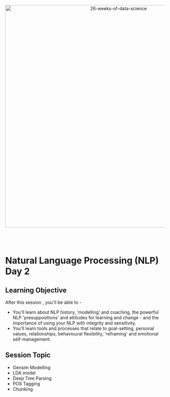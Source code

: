 <p align="center">
  <img src="https://d24cdstip7q8pz.cloudfront.net/t/t20180406174744/content/common/images/26-weeks-of-data-science-banner.jpg" width="700" title="26-weeks-of-data-science">
</p>

<br/><br/>




# Natural Language Processing (NLP) Day 2 



## Learning Objective

After this session , you'll be able to -
- You'll learn about NLP history, 'modelling' and coaching, the powerful NLP 'presuppositions' and attitudes for learning and change - and the importance of using your NLP with integrity and sensitivity. 
- You'll learn tools and processes that relate to goal-setting, personal values, relationships, behavioural flexibility, 'reframing' and emotional self-management.

## Session Topic

- Gensim Modelling
- LDA model
- Deep Tree Parsing
- POS Tagging
- Chunking

